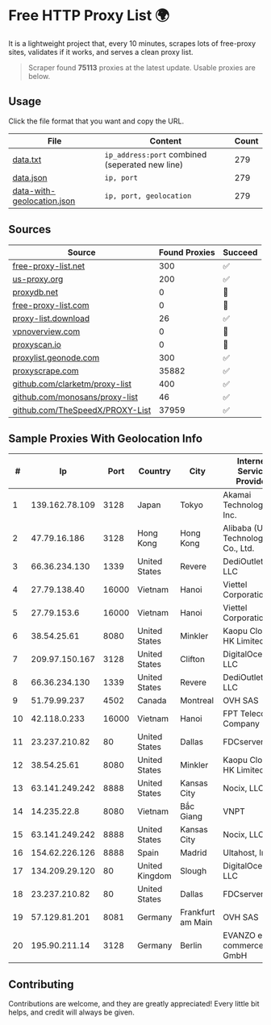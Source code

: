 
# Free HTTP Proxy List 🌍

It is a lightweight project that, every 10 minutes, scrapes lots of free-proxy sites, validates if it works, and serves a clean proxy list.


> Scraper found **75113** proxies at the latest update. Usable proxies are below.

## Usage

Click the file format that you want and copy the URL.


|File|Content|Count|
|----|-------|-----|
|[data.txt](https://raw.githubusercontent.com/themiralay/Proxy-List-World/master/data.txt)|`ip_address:port` combined (seperated new line)|279|
|[data.json](https://raw.githubusercontent.com/themiralay/Proxy-List-World/master/data.json)|`ip, port`|279|
|[data-with-geolocation.json](https://raw.githubusercontent.com/themiralay/Proxy-List-World/master/data-with-geolocation.json)|`ip, port, geolocation`|279|

## Sources

|Source|Found Proxies|Succeed|
|------|-------------|-------|
|[free-proxy-list.net](https://free-proxy-list.net)|300|✅|
|[us-proxy.org](https://www.us-proxy.org)|200|✅|
|[proxydb.net](http://proxydb.net)|0|🚫|
|[free-proxy-list.com](https://free-proxy-list.com/?page=&port=&type%5B%5D=http&type%5B%5D=https&up_time=0&search=Search)|0|🚫|
|[proxy-list.download](https://www.proxy-list.download/HTTP)|26|✅|
|[vpnoverview.com](https://vpnoverview.com/privacy/anonymous-browsing/free-proxy-servers)|0|🚫|
|[proxyscan.io](https://www.proxyscan.io)|0|🚫|
|[proxylist.geonode.com](https://proxylist.geonode.com/api/proxy-list?limit=300&page=1&sort_by=lastChecked&sort_type=desc&protocols=http,https)|300|✅|
|[proxyscrape.com](https://api.proxyscrape.com/v2/?request=displayproxies&protocol=http&timeout=10000&country=all&ssl=all&anonymity=all)|35882|✅|
|[github.com/clarketm/proxy-list](https://raw.githubusercontent.com/clarketm/proxy-list/master/proxy-list-raw.txt)|400|✅|
|[github.com/monosans/proxy-list](https://raw.githubusercontent.com/monosans/proxy-list/main/proxies/http.txt)|46|✅|
|[github.com/TheSpeedX/PROXY-List](https://raw.githubusercontent.com/TheSpeedX/PROXY-List/master/http.txt)|37959|✅|


## Sample Proxies With Geolocation Info

|#|Ip|Port|Country|City|Internet Service Provider|
|-|--|----|-------|----|-------------------------|
|1|139.162.78.109|3128|Japan|Tokyo|Akamai Technologies, Inc.|
|2|47.79.16.186|3128|Hong Kong|Hong Kong|Alibaba (US) Technology Co., Ltd.|
|3|66.36.234.130|1339|United States|Revere|DediOutlet, LLC|
|4|27.79.138.40|16000|Vietnam|Hanoi|Viettel Corporation|
|5|27.79.153.6|16000|Vietnam|Hanoi|Viettel Corporation|
|6|38.54.25.61|8080|United States|Minkler|Kaopu Cloud HK Limited|
|7|209.97.150.167|3128|United States|Clifton|DigitalOcean, LLC|
|8|66.36.234.130|1339|United States|Revere|DediOutlet, LLC|
|9|51.79.99.237|4502|Canada|Montreal|OVH SAS|
|10|42.118.0.233|16000|Vietnam|Hanoi|FPT Telecom Company|
|11|23.237.210.82|80|United States|Dallas|FDCservers.net|
|12|38.54.25.61|8080|United States|Minkler|Kaopu Cloud HK Limited|
|13|63.141.249.242|8888|United States|Kansas City|Nocix, LLC|
|14|14.235.22.8|8080|Vietnam|Bắc Giang|VNPT|
|15|63.141.249.242|8888|United States|Kansas City|Nocix, LLC|
|16|154.62.226.126|8888|Spain|Madrid|Ultahost, Inc.|
|17|134.209.29.120|80|United Kingdom|Slough|DigitalOcean, LLC|
|18|23.237.210.82|80|United States|Dallas|FDCservers.net|
|19|57.129.81.201|8081|Germany|Frankfurt am Main|OVH SAS|
|20|195.90.211.14|3128|Germany|Berlin|EVANZO e-commerce GmbH|



## Contributing

Contributions are welcome, and they are greatly appreciated! Every
little bit helps, and credit will always be given.

